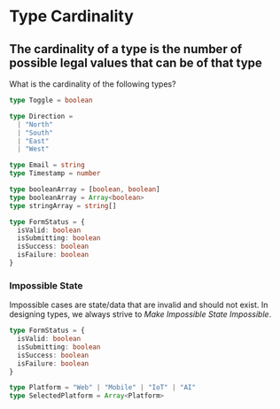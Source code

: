 # Type Cardinality

## The cardinality of a type is the number of possible legal values that can be of that type

What is the cardinality of the following types?

```typescript
type Toggle = boolean

type Direction =
  | "North"
  | "South"
  | "East"
  | "West"

type Email = string
type Timestamp = number

type booleanArray = [boolean, boolean]
type booleanArray = Array<boolean>
type stringArray = string[]

type FormStatus = {
  isValid: boolean
  isSubmitting: boolean
  isSuccess: boolean
  isFailure: boolean
}

```

### Impossible State
Impossible cases are state/data that are invalid and should not exist.
In designing types, we always strive to *Make Impossible State Impossible*.

```typescript
type FormStatus = {
  isValid: boolean
  isSubmitting: boolean
  isSuccess: boolean
  isFailure: boolean
}

type Platform = "Web" | "Mobile" | "IoT" | "AI"
type SelectedPlatform = Array<Platform>
```

